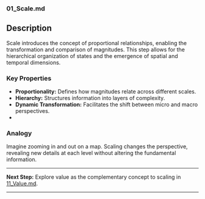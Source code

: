 ### 01_Scale.md

## Description
Scale introduces the concept of proportional relationships, enabling the transformation and comparison of magnitudes. This step allows for the hierarchical organization of states and the emergence of spatial and temporal dimensions.

### Key Properties
- **Proportionality:** Defines how magnitudes relate across different scales.
- **Hierarchy:** Structures information into layers of complexity.
- **Dynamic Transformation:** Facilitates the shift between micro and macro perspectives.
- 
### Analogy
Imagine zooming in and out on a map. Scaling changes the perspective, revealing new details at each level without altering the fundamental information.

---

**Next Step:** Explore value as the complementary concept to scaling in [11_Value.md](11_Value.md).

---
